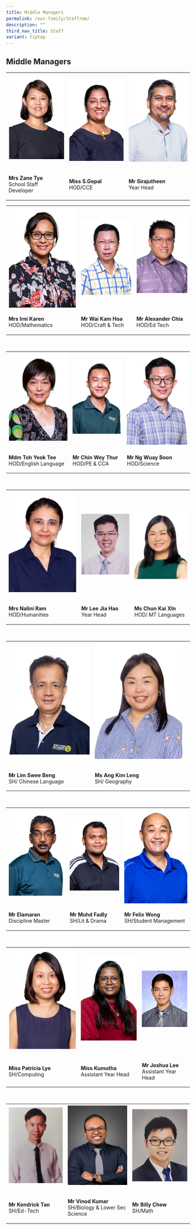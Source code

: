 ```yaml
---
title: Middle Managers
permalink: /our-family/Staff/mm/
description: ""
third_nav_title: Staff
variant: tiptap
---
```

<h2>Middle Managers</h2>
<p></p>
<table style="minWidth: 75px">
<colgroup>
<col>
<col>
<col>
</colgroup>
<tbody>
<tr>
<th rowspan="1" colspan="1">
<div class="isomer-image-wrapper">
<img style="width: 100%;" height="auto" width="100%" src="/images/Key%20Personel%20Photos/zane%20tye.jpg">
</div>
<p></p>
</th>
<th rowspan="1" colspan="1">
<div class="isomer-image-wrapper">
<img style="width: 100%;" height="auto" width="100%" src="/images/Key%20Personel%20Photos/sharmila%20gopal.jpg">
</div>
</th>
<th rowspan="1" colspan="1">
<div class="isomer-image-wrapper">
<img style="width: 100%;" height="auto" width="100%" src="/images/Key%20Personel%20Photos/sirajutheen.jpg">
</div>
<p></p>
</th>
</tr>
<tr>
<td rowspan="1" colspan="1">
<p><strong>Mrs Zane Tye</strong>
<br>School Staff Developer</p>
</td>
<td rowspan="1" colspan="1">
<p><strong>Miss S.Gopal</strong>
<br>HOD/CCE</p>
</td>
<td rowspan="1" colspan="1">
<p><strong>Mr Sirajutheen</strong>
<br>Year Head</p>
</td>
</tr>
</tbody>
</table>
<p></p>
<table style="minWidth: 75px">
<colgroup>
<col>
<col>
<col>
</colgroup>
<tbody>
<tr>
<th rowspan="1" colspan="1">
<div class="isomer-image-wrapper">
<img style="width: 100%;" height="auto" width="100%" src="/images/Key%20Personel%20Photos/irni%20prasad.jpg">
</div>
</th>
<th rowspan="1" colspan="1">
<div class="isomer-image-wrapper">
<img style="width: 100%;" height="auto" width="100%" src="/images/Key%20Personel%20Photos/wai%20kam%20hao.jpg">
</div>
</th>
<th rowspan="1" colspan="1">
<div class="isomer-image-wrapper">
<img style="width: 100%;" height="auto" width="100%" src="/images/Key%20Personel%20Photos/alex%20chia.jpg">
</div>
<p></p>
</th>
</tr>
<tr>
<td rowspan="1" colspan="1">
<p><strong>Mrs Irni Karen</strong>
<br>HOD/Mathematics</p>
</td>
<td rowspan="1" colspan="1">
<p><strong>Mr Wai Kam Hoa</strong>
<br>HOD/Craft &amp; Tech</p>
</td>
<td rowspan="1" colspan="1">
<p><strong>Mr Alexander Chia</strong>
<br>HOD/Ed Tech</p>
</td>
</tr>
</tbody>
</table>
<p>
<br>
</p>
<table style="minWidth: 75px">
<colgroup>
<col>
<col>
<col>
</colgroup>
<tbody>
<tr>
<th rowspan="1" colspan="1">
<div class="isomer-image-wrapper">
<img style="width: 100%;" height="auto" width="100%" src="/images/Key%20Personel%20Photos/toh%20yeok%20tee.jpg">
</div>
<p></p>
</th>
<th rowspan="1" colspan="1">
<div class="isomer-image-wrapper">
<img style="width: 100%;" height="auto" width="100%" src="/images/Key%20Personel%20Photos/chin%20wey%20thur.jpg">
</div>
<p></p>
</th>
<th rowspan="1" colspan="1">
<div class="isomer-image-wrapper">
<img style="width: 100%;" height="auto" width="100%" src="/images/Key%20Personel%20Photos/ng%20wuay%20boon.jpg">
</div>
</th>
</tr>
<tr>
<td rowspan="1" colspan="1">
<p><strong>Mdm Toh Yeok Tee</strong>
<br>HOD/English Language</p>
</td>
<td rowspan="1" colspan="1">
<p><strong>Mr Chin Wey Thur</strong>
<br>HOD/PE &amp; CCA</p>
</td>
<td rowspan="1" colspan="1">
<p><strong>Mr Ng Wuay Boon</strong>
<br>HOD/Science</p>
</td>
</tr>
</tbody>
</table>
<p>
<br>
</p>
<table style="minWidth: 75px">
<colgroup>
<col>
<col>
<col>
</colgroup>
<tbody>
<tr>
<th rowspan="1" colspan="1">
<div class="isomer-image-wrapper">
<img style="width: 100%;" height="auto" width="100%" src="/images/Key%20Personel%20Photos/nalini%20ram.jpg">
</div>
<p></p>
</th>
<th rowspan="1" colspan="1">
<div class="isomer-image-wrapper">
<img style="width: 100%;" height="auto" width="100%" src="/images/Key%20Personel%20Photos/jia_hao.jpg">
</div>
</th>
<th rowspan="1" colspan="1">
<div class="isomer-image-wrapper">
<img style="width: 100%;" height="auto" width="100%" src="/images/Key%20Personel%20Photos/Ms_Chun_Kai_Xin.jpg">
</div>
</th>
</tr>
<tr>
<td rowspan="1" colspan="1">
<p><strong>Mrs Nalini Ram</strong>
<br>HOD/Humanities</p>
</td>
<td rowspan="1" colspan="1">
<p><strong>Mr Lee Jia Hao</strong> 
<br>Year Head</p>
</td>
<td rowspan="1" colspan="1">
<p><strong>Ms Chun Kai XIn</strong>
<br>HOD/ MT Languages</p>
</td>
</tr>
</tbody>
</table>
<p>
<br>
</p>
<table style="minWidth: 75px">
<colgroup>
<col>
<col>
<col>
</colgroup>
<tbody>
<tr>
<th rowspan="1" colspan="1">
<div class="isomer-image-wrapper">
<img style="width: 100%;" height="auto" width="100%" src="/images/Mr_Lim_Swee_Beng.jpg">
</div>
<p></p>
</th>
<th rowspan="1" colspan="1">
<div class="isomer-image-wrapper">
<img style="width: 100%;" height="auto" width="100%" src="/images/Mdm_Ang_Kim_Leng.jpg">
</div>
<p></p>
</th>
<th rowspan="1" colspan="1">
<p></p>
</th>
</tr>
<tr>
<td rowspan="1" colspan="1">
<p><strong>Mr Lim Swee Beng</strong> 
<br>SH/ Chinese Language</p>
</td>
<td rowspan="1" colspan="1">
<p><strong>Ms Ang Kim Leng</strong> 
<br>SH/ Geography</p>
</td>
<td rowspan="1" colspan="1">
<p></p>
</td>
</tr>
</tbody>
</table>
<p>
<br>
</p>
<table style="minWidth: 75px">
<colgroup>
<col>
<col>
<col>
</colgroup>
<tbody>
<tr>
<th rowspan="1" colspan="1">
<div class="isomer-image-wrapper">
<img style="width: 100%;" height="auto" width="100%" src="/images/Key%20Personel%20Photos/elamaran.jpg">
</div>
<p></p>
</th>
<th rowspan="1" colspan="1">
<div class="isomer-image-wrapper">
<img style="width: 100%;" height="auto" width="100%" src="/images/Key%20Personel%20Photos/muhd%20fadly.jpg">
</div>
<p></p>
</th>
<th rowspan="1" colspan="1">
<div class="isomer-image-wrapper">
<img style="width: 100%;" height="auto" width="100%" src="/images/Key%20Personel%20Photos/felix%20wong.jpg">
</div>
</th>
</tr>
<tr>
<td rowspan="1" colspan="1">
<p><strong>Mr Elamaran</strong>
<br>Discipline Master</p>
</td>
<td rowspan="1" colspan="1">
<p><strong>Mr Muhd Fadly</strong>
<br>SH/Lit &amp; Drama</p>
</td>
<td rowspan="1" colspan="1">
<p><strong>Mr Felix Wong</strong>
<br>SH/Student Management</p>
</td>
</tr>
</tbody>
</table>
<p>
<br>
</p>
<table style="minWidth: 75px">
<colgroup>
<col>
<col>
<col>
</colgroup>
<tbody>
<tr>
<th rowspan="1" colspan="1">
<div class="isomer-image-wrapper">
<img style="width: 100%;" height="auto" width="100%" src="/images/Key%20Personel%20Photos/patricia%20lye.jpg">
</div>
<p></p>
</th>
<th rowspan="1" colspan="1">
<div class="isomer-image-wrapper">
<img style="width: 100%;" height="auto" width="100%" src="/images/Key%20Personel%20Photos/kumutha.jpg">
</div>
<p></p>
</th>
<th rowspan="1" colspan="1">
<div class="isomer-image-wrapper">
<img style="width: 100%;" height="auto" width="100%" src="/images/Key%20Personel%20Photos/joshua_lee.jpg">
</div>
<p></p>
</th>
</tr>
<tr>
<td rowspan="1" colspan="1">
<p><strong>Miss Patricia Lye</strong>
<br>SH/Computing</p>
</td>
<td rowspan="1" colspan="1">
<p><strong>Miss Kumutha</strong>
<br>Assistant Year Head</p>
</td>
<td rowspan="1" colspan="1">
<p><strong>Mr Joshua Lee</strong>
<br>Assistant Year Head</p>
</td>
</tr>
</tbody>
</table>
<p>
<br>
</p>
<table style="minWidth: 75px">
<colgroup>
<col>
<col>
<col>
</colgroup>
<tbody>
<tr>
<th rowspan="1" colspan="1">
<div class="isomer-image-wrapper">
<img style="width: 100%;" height="auto" width="100%" src="/images/Key%20Personel%20Photos/Kendrick.jpg">
</div>
<p></p>
</th>
<th rowspan="1" colspan="1">
<div class="isomer-image-wrapper">
<img style="width: 100%;" height="auto" width="100%" src="/images/Key%20Personel%20Photos/vinod.jpg">
</div>
<p></p>
</th>
<th rowspan="1" colspan="1">
<div class="isomer-image-wrapper">
<img style="width: 100%;" height="auto" width="100%" src="/images/Key%20Personel%20Photos/Billy_Chew.jpg">
</div>
<p></p>
</th>
</tr>
<tr>
<td rowspan="1" colspan="1">
<p><strong>Mr Kendrick Tan</strong>
<br>SH/Ed-Tech</p>
</td>
<td rowspan="1" colspan="1">
<p><strong>Mr Vinod Kumar</strong>
<br>SH/Biology &amp; Lower Sec Science</p>
</td>
<td rowspan="1" colspan="1">
<p><strong>Mr Billy Chew</strong>
<br>SH/Math</p>
</td>
</tr>
</tbody>
</table>
<p>
<br>
</p>